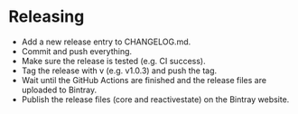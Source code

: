 # Releasing

* Add a new release entry to CHANGELOG.md.
* Commit and push everything.
* Make sure the release is tested (e.g. CI success).
* Tag the release with v<VERSION> (e.g. v1.0.3) and push the tag.
* Wait until the GitHub Actions are finished and the release files are uploaded to Bintray.
* Publish the release files (core and reactivestate) on the Bintray website.
